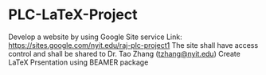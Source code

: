 # PLC-LaTeX-Project


Develop a website by using Google Site service
Link: https://sites.google.com/nyit.edu/raj-plc-project1
The site shall have access control and shall be shared to Dr. Tao Zhang (tzhang@nyit.edu)
Create LaTeX Prsentation using BEAMER package
